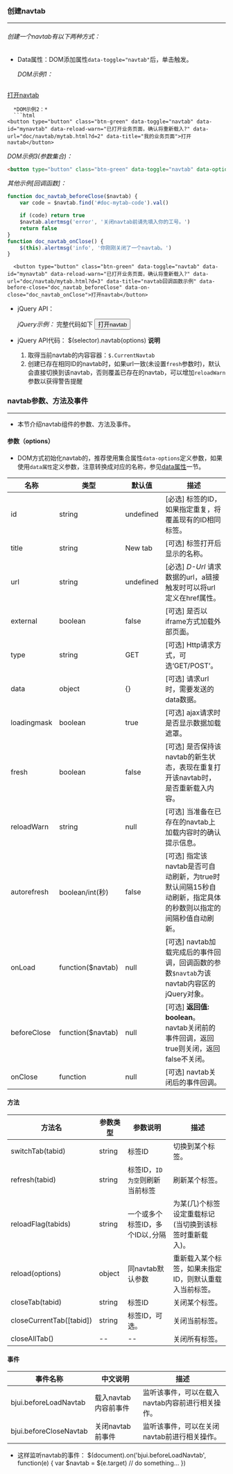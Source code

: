 ### 创建navtab
***
###### 创建一个navtab有以下两种方式：
* Data属性：DOM添加属性`data-toggle="navtab"`后，单击触发。

  *DOM示例1：*
  ```html
<a href="mytab.html?d=1" data-toggle="navtab" data-id="mynavtab" data-reload-warn="已打开业务页面，确认将重新载入?" data-title="我的业务页面">打开navtab</a>
```
  *DOM示例2：*
  ```html
<button type="button" class="btn-green" data-toggle="navtab" data-id="mynavtab" data-reload-warn="已打开业务页面，确认将重新载入?" data-url="doc/navtab/mytab.html?d=2" data-title="我的业务页面">打开navtab</button>
```
  *DOM示例3(参数集合)：*
  ```html
<button type="button" class="btn-green" data-toggle="navtab" data-options="{id:'mynavtab', reloadWarn:'已打开业务页面，确认将重新载入?', url:'doc/navtab/mytab.html?d=5', title:'我的业务页面(参数集合写法)'}">打开navtab(参数集合)</button>
```
  *其他示例[回调函数]：*
```js
function doc_navtab_beforeClose($navtab) {
    var code = $navtab.find('#doc-mytab-code').val()

    if (code) return true
    $navtab.alertmsg('error', '关闭navtab前请先填入你的工号。')
    return false
}
function doc_navtab_onClose() {
    $(this).alertmsg('info', '你刚刚关闭了一个navtab。')
}
```
      <button type="button" class="btn-green" data-toggle="navtab" data-id="mynavtab" data-reload-warn="已打开业务页面，确认将重新载入?" data-url="doc/navtab/mytab.html?d=3" data-title="navtab回调函数示例" data-before-close="doc_navtab_beforeClose" data-on-close="doc_navtab_onClose">打开navtab</button>
* jQuery API：

  *jQuery示例：* 完整代码如下
      <script type="text/javascript">
        function openMytab(obj) {
            $(obj).navtab({id:'mynavtab', url:'doc/navtab/mytab.html', title:'我的业务页面'});
        }
      </script>
      <button type="button" class="btn-default" onclick="openMytab(this)">打开navtab</button>
* jQuery API代码：
      $(selector).navtab(options)
**说明**
  1. 取得当前navtab的内容容器：`$.CurrentNavtab`
  2. 创建已存在相同ID的navtab时，如果url一致(未设置`fresh`参数时)，默认会直接切换到该navtab，否则覆盖已存在的navtab，可以增加`reloadWarn`参数以获得警告提醒

### navtab参数、方法及事件
***
* 本节介绍navtab组件的参数、方法及事件。
#### 参数（options）
* DOM方式初始化navtab的，推荐使用集合属性`data-options`定义参数，如果使用`data属性`定义参数，注意转换成对应的名称，参见[data属性](../datashu_xing.md)一节。

| 名称 | 类型 | 默认值 | 描述 |
| -- | -- | -- | -- |
| id | string | undefined | [必选] 标签的ID，如果指定重复，将覆盖现有的ID相同标签。 |
| title | string | New tab | [可选] 标签打开后显示的名称。 |
| url | string | undefined | [必选] <span class="badge"><i>D-Url</i></span> 请求数据的url，a链接触发时可以将url定义在href属性。 |
| external | boolean | false | [可选] 是否以iframe方式加载外部页面。 |
| type | string | GET | [可选] Http请求方式，可选‘GET/POST’。 |
| data | object | {} | [可选] 请求url时，需要发送的data数据。 |
| loadingmask | boolean | true | [可选] ajax请求时是否显示数据加载遮罩。 |
| fresh | boolean | false | [可选] 是否保持该navtab的新生状态，表现在重复打开该navtab时，是否重新载入内容。 |
| reloadWarn | string | null |[可选] 当准备在已存在的navtab上加载内容时的确认提示信息。 |
| autorefresh | boolean/int(秒) | false | [可选] 指定该navtab是否可自动刷新，为true时默认间隔15秒自动刷新，指定具体的秒数则以指定的间隔秒值自动刷新。 |
| onLoad | function($navtab) | null | [可选] navtab加载完成后的事件回调，回调函数的参数<code>$navtab</code>为该navtab内容区的jQuery对象。 |
| beforeClose | function($navtab) | null | [可选] <b>返回值: boolean</b>。 navtab关闭前的事件回调，返回true则关闭，返回false不关闭。 |
| onClose | function | null | [可选] navtab关闭后的事件回调。 |
#### 方法
| 方法名 | 参数类型 | 参数说明 | 描述 |
| -- | -- | -- | -- |
| switchTab(tabid) | string | 标签ID | 切换到某个标签。 |
| refresh(tabid) | string | 标签ID，<code>ID为空</code>则刷新当前标签 | 刷新某个标签。 |
| reloadFlag(tabids) | string | 一个或多个标签ID，多个ID以<code>,</code>分隔 | 为某(几)个标签设定重载标记(当切换到该标签时重新载入)。 |
| reload(options) | object | 同navtab默认参数 | 重新载入某个标签，如果未指定ID，则默认重载入当前标签。 |
| closeTab(tabid) | string | 标签ID | 关闭某个标签。 |
| closeCurrentTab([tabid]) | string | 标签ID，可选。 | 关闭当前标签。 |
| closeAllTab() | -- | -- | 关闭所有标签。 |
#### 事件
| 事件名称 | 中文说明 | 描述 |
| -- | -- | -- |
| bjui.beforeLoadNavtab | 载入navtab内容前事件 | 监听该事件，可以在载入navtab内容前进行相关操作。 |
| bjui.beforeCloseNavtab | 关闭navtab前事件 | 监听该事件，可以在关闭navtab前进行相关操作。 |
* 这样监听navtab的事件：
      $(document).on('bjui.beforeLoadNavtab', function(e) {
          var $navtab = $(e.target)
          // do something...
      })

